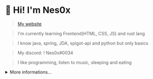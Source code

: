 # 👋 Hi! I'm Nes0x

> [My website](https://nes0x.cf)

> I'm currently learning Frontend(HTML, CSS, JS) and rust lang

> I know java, spring, JDA, spigot-api and python but only basics

> My discord: ! Nes0x#0034

> I like programming, listen to music, sleeping and eating


<details>
  <summary>More informations...</summary>


  ## Views on profile

  <img src="https://profile-counter.glitch.me/Nes0x/count.svg" alt="Nes0x"/>

  

  ## Stats of programming. 
  
  <a href="https://wakatime.com"><img src="https://wakatime.com/share/@4623e552-ebbf-4682-81e6-393a2b916c21/148ae338-06ef-4d82-85d1-cec18b25a335.png" /></a>
  
  <a href="https://wakatime.com"><img src="https://wakatime.com/share/@4623e552-ebbf-4682-81e6-393a2b916c21/ce6b6aa3-f79e-4c3e-b8ec-85c9a93edb77.png" /></a>
  
  <a href="https://wakatime.com"><img src="https://wakatime.com/share/@4623e552-ebbf-4682-81e6-393a2b916c21/3726842f-ed5e-45ff-9a47-1d4c1cd028fb.png" /></a>
  
  

  ## My most used languages.

  ![Top Language](https://github-readme-stats.vercel.app/api/top-langs/?username=Nes0x)
  
   

  ## My hardware.

  ![Graphic Card](https://img.shields.io/badge/NVIDIA-GTX_1050-76900?logo=nvidia&logoColor=green)

  ![Cpu](https://img.shields.io/badge/AMD-Ryzen_5_1400-ED1C24?logo=amd&logoColor=orange)
  
  
  ## My tools, languages and everything.

  ![IntellijIdea](https://img.shields.io/badge/JetBrains-IntelliJ_IDEA-3376AB?logo=IntelliJIDEA&logoColor=black) - IDE for Java
  
  ![WebStorm](https://img.shields.io/badge/JetBrains-WebStorm-3376AB?logo=webstorm&logoColor=black) - IDE for frontend

  ![VisualStudioCode](https://img.shields.io/badge/Microsoft-Visual_Studio_Code-3376AB?logo=VisualStudioCode&logoColor=lightblue) - for Python or frontend but rarely. 
  
  ![Python](https://img.shields.io/badge/Python-3376AB?logo=python&logoColor=lightblue) - best language

  ![Java](https://img.shields.io/badge/Java-3376AB?logo=java&logoColor=orange) - my favorite language

  ![Spring](https://img.shields.io/badge/Spring-3376AB?logo=spring&logoColor=green) - framework for backend

  ![HTML](https://img.shields.io/badge/HTML-3376AB?logo=HTML5&logoColor=orange) - head body

  ![CSS](https://img.shields.io/badge/CSS-3376AB?logo=CSS3&logoColor=lightblue) - colors

  ![JS](https://img.shields.io/badge/JavaScript-3376AB?logo=JavaScript&logoColor=yellow) - animations

  ![StackOverflow](https://img.shields.io/badge/Stack_Overflow-3376AB?logo=stack-overflow&logoColor=orange) - best site forever 

  ![Trello](https://img.shields.io/badge/Trello-3376AB?logo=Trello&logoColor=lightblue) - for project management

  ![Git](https://img.shields.io/badge/Git-3376AB?logo=Git&logoColor=orange) - version control 

  
  ## Socials.
  ![YouTube](https://img.shields.io/badge/Youtube-ED1C24?logo=youtube&logoColor=white) - [click](https://m.youtube.com/channel/UC6ytYclQPwHrzagzTBfZjUQ)
</details> 
